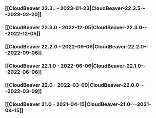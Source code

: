 ### [[CloudBeaver 22.3.. - 2023-01-23|CloudBeaver-22.3.5---2023-02-20]]

### [[CloudBeaver 22.3.0 - 2022-12-05|CloudBeaver-22.3.0---2022-12-05]]

### [[CloudBeaver 22.2.0 - 2022-09-06|CloudBeaver-22.2.0---2022-09-06]]

### [[CloudBeaver 22.1.0 - 2022-06-06|CloudBeaver-22.1.0---2022-06-06]]

### [[CloudBeaver 22.0 - 2022-03-09|CloudBeaver-22.0.0---2022-03-09]]

### [[CloudBeaver 21.0 - 2021-04-15|CloudBeaver-21.0---2021-04-15]]